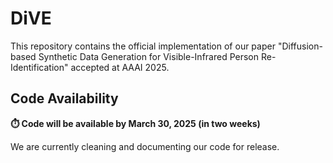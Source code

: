 # DiVE

This repository contains the official implementation of our paper "Diffusion-based Synthetic Data Generation for Visible-Infrared Person Re-Identification" accepted at AAAI 2025.

## Code Availability

**⏱️ Code will be available by March 30, 2025 (in two weeks)**

We are currently cleaning and documenting our code for release.
